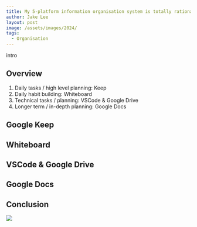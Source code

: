 ```yaml
---
title: My 5-platform information organisation system is totally rational and not madness... I promise
author: Jake Lee
layout: post
image: /assets/images/2024/
tags:
  - Organisation
---
```


intro

## Overview

1. Daily tasks / high level planning: Keep
2. Daily habit building: Whiteboard
3. Technical tasks / planning: VSCode & Google Drive
4. Longer term / in-depth planning: Google Docs

## Google Keep

## Whiteboard

## VSCode & Google Drive

## Google Docs

## Conclusion

[![](/assets/images/2024/example_thumbnail.png)](/assets/images/2024/example.png)
